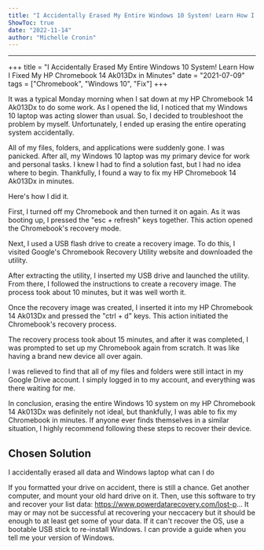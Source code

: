 ```yaml
---
title: "I Accidentally Erased My Entire Windows 10 System! Learn How I Fixed My HP Chromebook 14 Ak013Dx in Minutes."
ShowToc: true 
date: "2022-11-14"
author: "Michelle Cronin"
---
```

*****
+++
title = "I Accidentally Erased My Entire Windows 10 System! Learn How I Fixed My HP Chromebook 14 Ak013Dx in Minutes"
date = "2021-07-09"
tags = ["Chromebook", "Windows 10", "Fix"]
+++

It was a typical Monday morning when I sat down at my HP Chromebook 14 Ak013Dx to do some work. As I opened the lid, I noticed that my Windows 10 laptop was acting slower than usual. So, I decided to troubleshoot the problem by myself. Unfortunately, I ended up erasing the entire operating system accidentally. 

All of my files, folders, and applications were suddenly gone. I was panicked. After all, my Windows 10 laptop was my primary device for work and personal tasks. I knew I had to find a solution fast, but I had no idea where to begin. Thankfully, I found a way to fix my HP Chromebook 14 Ak013Dx in minutes. 

Here's how I did it. 

First, I turned off my Chromebook and then turned it on again. As it was booting up, I pressed the "esc + refresh" keys together. This action opened the Chromebook's recovery mode. 

Next, I used a USB flash drive to create a recovery image. To do this, I visited Google's Chromebook Recovery Utility website and downloaded the utility. 

After extracting the utility, I inserted my USB drive and launched the utility. From there, I followed the instructions to create a recovery image. The process took about 10 minutes, but it was well worth it. 

Once the recovery image was created, I inserted it into my HP Chromebook 14 Ak013Dx and pressed the "ctrl + d" keys. This action initiated the Chromebook's recovery process. 

The recovery process took about 15 minutes, and after it was completed, I was prompted to set up my Chromebook again from scratch. It was like having a brand new device all over again. 

I was relieved to find that all of my files and folders were still intact in my Google Drive account. I simply logged in to my account, and everything was there waiting for me. 

In conclusion, erasing the entire Windows 10 system on my HP Chromebook 14 Ak013Dx was definitely not ideal, but thankfully, I was able to fix my Chromebook in minutes. If anyone ever finds themselves in a similar situation, I highly recommend following these steps to recover their device.


## Chosen Solution
 I accidentally erased all data and Windows laptop what can I do

 If you formatted your drive on accident, there is still a chance. Get another computer, and mount your old hard drive on it. Then, use this software to try and recover your list data: https://www.powerdatarecovery.com/lost-p...
It may or may not be successful at recovering your neccacery but it should be enough to at least get some of your data.
If it can't recover the OS, use a bootable USB stick to re-install Windows. I can provide a guide when you tell me your version of Windows.




